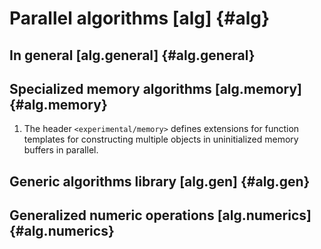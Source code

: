 # Parallel algorithms [alg] {#alg}

## In general [alg.general] {#alg.general}

## Specialized memory algorithms [alg.memory] {#alg.memory}

1. The header `<experimental/memory>` defines extensions for function templates for constructing multiple objects in uninitialized memory buffers in parallel.

## Generic algorithms library [alg.gen] {#alg.gen}

## Generalized numeric operations [alg.numerics] {#alg.numerics}

